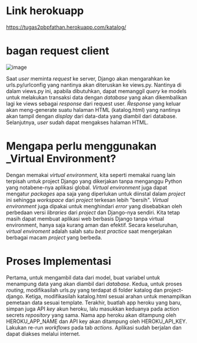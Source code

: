 # Link herokuapp
https://tugas2pbpfathan.herokuapp.com/katalog/



# bagan request client
![image](https://user-images.githubusercontent.com/106417802/190195744-fad1056a-98f4-4a37-9ab5-8462f4eb5c9b.png)

Saat _user_ meminta _request_ ke server, Django akan mengarahkan ke urls.py/urlconfig yang nantinya akan diteruskan ke views.py. Nantinya di dalam views.py ini, apabila dibutuhkan, dapat memanggil _query_ ke models untuk melakukan transaksi data dengan _database_ yang akan dikembalikan lagi ke views sebagai _response_ dari request user. _Response_ yang keluar akan meng-generate suatu halaman HTML (katalog.html) yang nantinya akan tampil dengan _display_ dari data-data yang diambil dari database. Selanjutnya, _user_ sudah dapat mengakses halaman HTML.


# Mengapa perlu menggunakan _Virtual Environment?
Dengan memakai _virtual_ _environment_, kita seperti memakai ruang lain terpisah untuk project Django yang dikerjakan tanpa menganggu Python yang notabene-nya aplikasi global. _Virtual_ _environment_ juga dapat mengatur _packages_ apa saja yang diperlukan untuk diinstal dalam _project_ ini sehingga _workspace_ dari _project_ terkesan lebih "bersih". _Virtual_ _environment_ juga dipakai untuk menghindari _error_ yang disebabkan oleh perbedaan versi _libraries_ dari _project_ dan Django-nya sendiri. Kita tetap masih dapat membuat aplikasi web berbasis Django tanpa virtual environment, hanya saja kurang aman dan efektif. Secara keseluruhan, _virtual_ _enviroment_ adalah salah satu _best_ _practice_ saat mengerjakan berbagai macam _project_ yang berbeda.



# Proses Implementasi
Pertama, untuk mengambil data dari model, buat variabel untuk menampung data yang akan diambil dari _database_. Kedua, untuk proses _routing_, modifikasilah urls.py yang terdapat di folder katalog dan project-django. Ketiga, modifikasilah katalog.html sesuai arahan untuk menampilkan pemetaan data sesuai template. Terakhir, buatlah app heroku yang baru, simpan juga API _key_ akun heroku, lalu masukkan keduanya pada action secrets _repository_ yang sama. Nama app heroku akan ditampung oleh HEROKU_APP_NAME dan API key akan ditampung oleh HEROKU_API_KEY. Lakukan re-run _workflows_ pada tab _actions_. Aplikasi sudah berjalan dan dapat diakses melalui internet.
